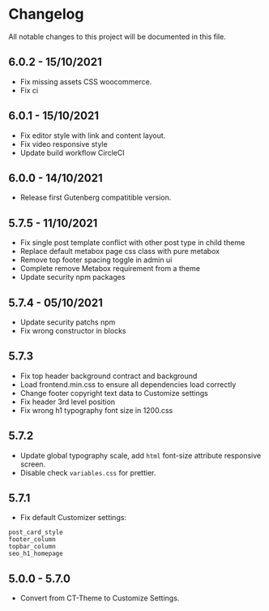 # Changelog

All notable changes to this project will be documented in this file.

## 6.0.2 - 15/10/2021

- Fix missing assets CSS woocommerce.
- Fix ci

## 6.0.1 - 15/10/2021

- Fix editor style with link and content layout.
- Fix video responsive style
- Update build workflow CircleCI

## 6.0.0 - 14/10/2021

- Release first Gutenberg compatitible version.

## 5.7.5 - 11/10/2021

- Fix single post template conflict with other post type in child theme
- Replace default metabox page css class with pure metabox
- Remove top footer spacing toggle in admin ui
- Complete remove Metabox requirement from a theme
- Update security npm packages

## 5.7.4 - 05/10/2021

- Update security patchs npm
- Fix wrong constructor in blocks

## 5.7.3

- Fix top header background contract and background
- Load frontend.min.css to ensure all dependencies load correctly
- Change footer copyright text data to Customize settings
- Fix header 3rd level position
- Fix wrong h1 typography font size in 1200.css

## 5.7.2

- Update global typography scale, add `html` font-size attribute responsive screen.
- Disable check `variables.css` for prettier.

## 5.7.1

- Fix default Customizer settings:

```
post_card_style
footer_column
topbar_column
seo_h1_homepage
```

## 5.0.0 - 5.7.0

- Convert from CT-Theme to Customize Settings.
